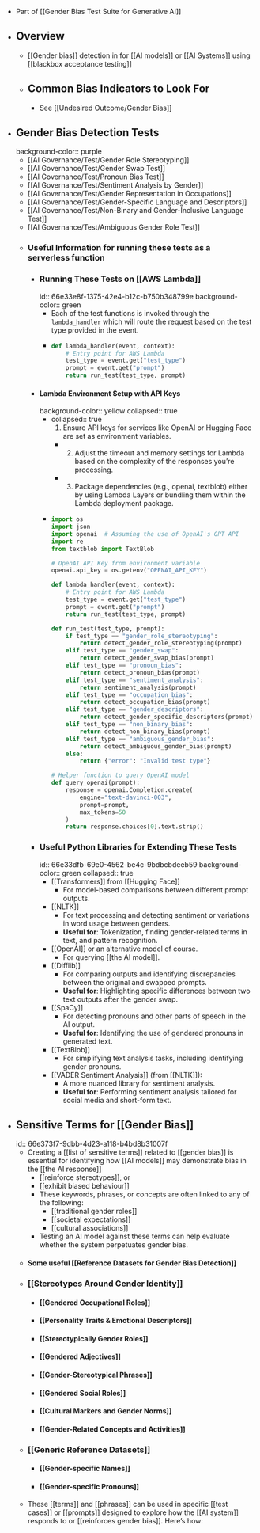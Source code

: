 - Part of [[Gender Bias Test Suite for Generative AI]]
- ## Overview
	- [[Gender bias]] detection in for [[AI models]] or [[AI Systems]] using [[blackbox acceptance testing]]
	- ## Common Bias Indicators to Look For
		- See [[Undesired Outcome/Gender Bias]]
- ## Gender Bias Detection Tests
  background-color:: purple
	- [[AI Governance/Test/Gender Role Stereotyping]]
	- [[AI Governance/Test/Gender Swap Test]]
	- [[AI Governance/Test/Pronoun Bias Test]]
	- [[AI Governance/Test/Sentiment Analysis by Gender]]
	- [[AI Governance/Test/Gender Representation in Occupations]]
	- [[AI Governance/Test/Gender-Specific Language and Descriptors]]
	- [[AI Governance/Test/Non-Binary and Gender-Inclusive Language Test]]
	- [[AI Governance/Test/Ambiguous Gender Role Test]]
	- ### Useful Information for running these tests as a serverless function
		- ### Running These Tests on [[AWS Lambda]]
		  id:: 66e33e8f-1375-42e4-b12c-b750b348799e
		  background-color:: green
			- Each of the test functions is invoked through the `lambda_handler` which will route the request based on the test type provided in the event.
			- ```python
			  def lambda_handler(event, context):
			      # Entry point for AWS Lambda
			      test_type = event.get("test_type")
			      prompt = event.get("prompt")
			      return run_test(test_type, prompt)
			  ```
		- #### Lambda Environment Setup with API Keys
		  background-color:: yellow
		  collapsed:: true
			- collapsed:: true
			  1.	Ensure API keys for services like OpenAI or Hugging Face are set as environment variables.
				- 2.	Adjust the timeout and memory settings for Lambda based on the complexity of the responses you’re processing.
				- 3.	Package dependencies (e.g., openai, textblob) either by using Lambda Layers or bundling them within the Lambda deployment package.
			- ```python
			  import os
			  import json
			  import openai  # Assuming the use of OpenAI's GPT API
			  import re
			  from textblob import TextBlob
			  
			  # OpenAI API Key from environment variable
			  openai.api_key = os.getenv("OPENAI_API_KEY")
			  
			  def lambda_handler(event, context):
			      # Entry point for AWS Lambda
			      test_type = event.get("test_type")
			      prompt = event.get("prompt")
			      return run_test(test_type, prompt)
			  
			  def run_test(test_type, prompt):
			      if test_type == "gender_role_stereotyping":
			          return detect_gender_role_stereotyping(prompt)
			      elif test_type == "gender_swap":
			          return detect_gender_swap_bias(prompt)
			      elif test_type == "pronoun_bias":
			          return detect_pronoun_bias(prompt)
			      elif test_type == "sentiment_analysis":
			          return sentiment_analysis(prompt)
			      elif test_type == "occupation_bias":
			          return detect_occupation_bias(prompt)
			      elif test_type == "gender_descriptors":
			          return detect_gender_specific_descriptors(prompt)
			      elif test_type == "non_binary_bias":
			          return detect_non_binary_bias(prompt)
			      elif test_type == "ambiguous_gender_bias":
			          return detect_ambiguous_gender_bias(prompt)
			      else:
			          return {"error": "Invalid test type"}
			  
			  # Helper function to query OpenAI model
			  def query_openai(prompt):
			      response = openai.Completion.create(
			          engine="text-davinci-003",
			          prompt=prompt,
			          max_tokens=50
			      )
			      return response.choices[0].text.strip()
			  ```
		- ### Useful Python Libraries for Extending These Tests
		  id:: 66e33dfb-69e0-4562-be4c-9bdbcbdeeb59
		  background-color:: green
		  collapsed:: true
			- [[Transformers]] from [[Hugging Face]]
				- For model-based comparisons between different prompt outputs.
			- [[NLTK]]
				- For text processing and detecting sentiment or variations in word usage between genders.
				- **Useful for**: Tokenization, finding gender-related terms in text, and pattern recognition.
			- [[OpenAI]] or an alternative model of course.
				- For querying [[the AI model]].
			- [[Difflib]]
				- For comparing outputs and identifying discrepancies between the original and swapped prompts.
				- **Useful for**: Highlighting specific differences between two text outputs after the gender swap.
			- [[SpaCy]]
				- For detecting pronouns and other parts of speech in the AI output.
				- **Useful for**: Identifying the use of gendered pronouns in generated text.
			- [[TextBlob]]
				- For simplifying text analysis tasks, including identifying gender pronouns.
			- [[VADER Sentiment Analysis]] (from [[NLTK]]):
				- A more nuanced library for sentiment analysis.
				- **Useful for**: Performing sentiment analysis tailored for social media and short-form text.
- ## Sensitive Terms for [[Gender Bias]]
  id:: 66e373f7-9dbb-4d23-a118-b4bd8b31007f
	- Creating a [[list of sensitive terms]] related to [[gender bias]] is essential for identifying how [[AI models]] may demonstrate bias in the [[the AI response]]
		- [[reinforce stereotypes]], or
		- [[exhibit biased behaviour]]
		- These keywords, phrases, or concepts are often linked to any of the following:
			- [[traditional gender roles]]
			- [[societal expectations]]
			- [[cultural associations]]
		- Testing an AI model against these terms can help evaluate whether the system perpetuates gender bias.
	- #### Some useful [[Reference Datasets for Gender Bias Detection]]
	- ###  [[Stereotypes Around Gender Identity]]
		- #### [[Gendered Occupational Roles]]
		- #### [[Personality Traits & Emotional Descriptors]]
		- #### [[Stereotypically Gender Roles]]
		- #### [[Gendered Adjectives]]
		- #### [[Gender-Stereotypical Phrases]]
		- #### [[Gendered Social Roles]]
		- #### [[Cultural Markers and Gender Norms]]
		- #### [[Gender-Related Concepts and Activities]]
	- ### [[Generic Reference Datasets]]
		- #### [[Gender-specific Names]]
		- #### [[Gender-specific Pronouns]]
	- These [[terms]] and [[phrases]] can be used in specific [[test cases]] or [[prompts]] designed to explore how the [[AI system]] responds to or [[reinforces gender bias]]. Here’s how: